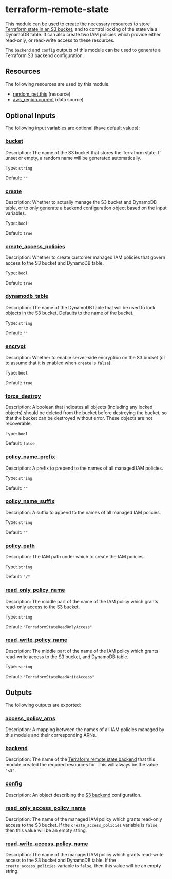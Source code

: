 # terraform-remote-state

This module can be used to create the necessary resources to store
[Terraform state in an S3 bucket](https://www.terraform.io/docs/language/settings/backends/s3.html),
and to control locking of the state via a DynamoDB table. It can also create two
IAM policies which provide either read-only, or read-write access to these
resources.

The `backend` and `config` outputs of this module can be used to generate a
Terraform S3 backend configuration.

<!-- BEGIN_TF_DOCS -->
## Resources

The following resources are used by this module:

- [random_pet.this](https://registry.terraform.io/providers/hashicorp/random/latest/docs/resources/pet) (resource)
- [aws_region.current](https://registry.terraform.io/providers/hashicorp/aws/latest/docs/data-sources/region) (data source)

## Optional Inputs

The following input variables are optional (have default values):

### <a name="input_bucket"></a> [bucket](#input\_bucket)

Description: The name of the S3 bucket that stores the Terraform state. If unset or empty, a random name will be generated automatically.

Type: `string`

Default: `""`

### <a name="input_create"></a> [create](#input\_create)

Description: Whether to actually manage the S3 bucket and DynamoDB table, or to only generate a backend configuration object based on the input variables.

Type: `bool`

Default: `true`

### <a name="input_create_access_policies"></a> [create\_access\_policies](#input\_create\_access\_policies)

Description: Whether to create customer managed IAM policies that govern access to the S3 bucket and DynamoDB table.

Type: `bool`

Default: `true`

### <a name="input_dynamodb_table"></a> [dynamodb\_table](#input\_dynamodb\_table)

Description: The name of the DynamoDB table that will be used to lock objects in the S3 bucket. Defaults to the name of the bucket.

Type: `string`

Default: `""`

### <a name="input_encrypt"></a> [encrypt](#input\_encrypt)

Description: Whether to enable server-side encryption on the S3 bucket (or to assume that it is enabled when `create` is `false`).

Type: `bool`

Default: `true`

### <a name="input_force_destroy"></a> [force\_destroy](#input\_force\_destroy)

Description: A boolean that indicates all objects (including any locked objects) should be deleted from the bucket before destroying the bucket, so that the bucket can be destroyed without error. These objects are not recoverable.

Type: `bool`

Default: `false`

### <a name="input_policy_name_prefix"></a> [policy\_name\_prefix](#input\_policy\_name\_prefix)

Description: A prefix to prepend to the names of all managed IAM policies.

Type: `string`

Default: `""`

### <a name="input_policy_name_suffix"></a> [policy\_name\_suffix](#input\_policy\_name\_suffix)

Description: A suffix to append to the names of all managed IAM policies.

Type: `string`

Default: `""`

### <a name="input_policy_path"></a> [policy\_path](#input\_policy\_path)

Description: The IAM path under which to create the IAM policies.

Type: `string`

Default: `"/"`

### <a name="input_read_only_policy_name"></a> [read\_only\_policy\_name](#input\_read\_only\_policy\_name)

Description: The middle part of the name of the IAM policy which grants read-only access to the S3 bucket.

Type: `string`

Default: `"TerraformStateReadOnlyAccess"`

### <a name="input_read_write_policy_name"></a> [read\_write\_policy\_name](#input\_read\_write\_policy\_name)

Description: The middle part of the name of the IAM policy which grants read-write access to the S3 bucket, and DynamoDB table.

Type: `string`

Default: `"TerraformStateReadWriteAccess"`

## Outputs

The following outputs are exported:

### <a name="output_access_policy_arns"></a> [access\_policy\_arns](#output\_access\_policy\_arns)

Description: A mapping between the names of all IAM policies managed by this module and their corresponding ARNs.

### <a name="output_backend"></a> [backend](#output\_backend)

Description: The name of the [Terraform remote state backend](https://www.terraform.io/docs/language/settings/backends/index.html) that this module created the required resources for. This will always be the value `"s3"`.

### <a name="output_config"></a> [config](#output\_config)

Description: An object describing the [S3 backend](https://www.terraform.io/docs/language/settings/backends/s3.html) configuration.

### <a name="output_read_only_access_policy_name"></a> [read\_only\_access\_policy\_name](#output\_read\_only\_access\_policy\_name)

Description: The name of the managed IAM policy which grants read-only access to the S3 bucket. If the `create_access_policies` variable is `false`, then this value will be an empty string.

### <a name="output_read_write_access_policy_name"></a> [read\_write\_access\_policy\_name](#output\_read\_write\_access\_policy\_name)

Description: The name of the managed IAM policy which grants read-write access to the S3 bucket and DynamoDB table. If the `create_access_policies` variable is `false`, then this value will be an empty string.
<!-- END_TF_DOCS -->
